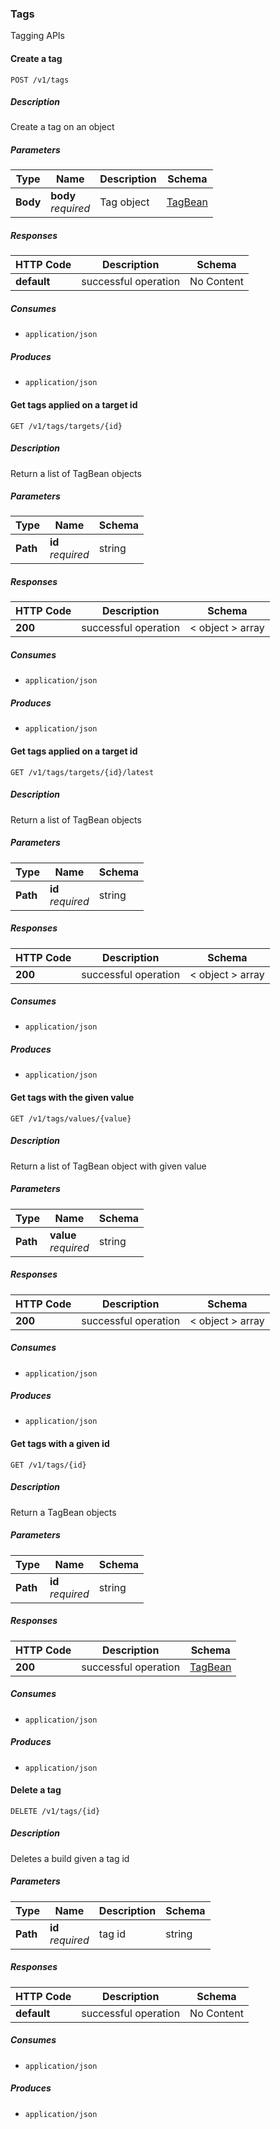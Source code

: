 ### Tags
Tagging APIs


<a name="create"></a>
#### Create a tag
```
POST /v1/tags
```


##### Description
Create a tag on an object


##### Parameters

|Type|Name|Description|Schema|
|---|---|---|---|
|**Body**|**body**  <br>*required*|Tag object|[TagBean](#tagbean)|


##### Responses

|HTTP Code|Description|Schema|
|---|---|---|
|**default**|successful operation|No Content|


##### Consumes

* `application/json`


##### Produces

* `application/json`


<a name="getbytargetid"></a>
#### Get tags applied on a target id
```
GET /v1/tags/targets/{id}
```


##### Description
Return a list of TagBean objects


##### Parameters

|Type|Name|Schema|
|---|---|---|
|**Path**|**id**  <br>*required*|string|


##### Responses

|HTTP Code|Description|Schema|
|---|---|---|
|**200**|successful operation|< object > array|


##### Consumes

* `application/json`


##### Produces

* `application/json`


<a name="getlatestbytargetid"></a>
#### Get tags applied on a target id
```
GET /v1/tags/targets/{id}/latest
```


##### Description
Return a list of TagBean objects


##### Parameters

|Type|Name|Schema|
|---|---|---|
|**Path**|**id**  <br>*required*|string|


##### Responses

|HTTP Code|Description|Schema|
|---|---|---|
|**200**|successful operation|< object > array|


##### Consumes

* `application/json`


##### Produces

* `application/json`


<a name="getbyvalue"></a>
#### Get tags with the given value
```
GET /v1/tags/values/{value}
```


##### Description
Return a list of TagBean object with given value


##### Parameters

|Type|Name|Schema|
|---|---|---|
|**Path**|**value**  <br>*required*|string|


##### Responses

|HTTP Code|Description|Schema|
|---|---|---|
|**200**|successful operation|< object > array|


##### Consumes

* `application/json`


##### Produces

* `application/json`


<a name="getbyid"></a>
#### Get tags with a given id
```
GET /v1/tags/{id}
```


##### Description
Return a TagBean objects


##### Parameters

|Type|Name|Schema|
|---|---|---|
|**Path**|**id**  <br>*required*|string|


##### Responses

|HTTP Code|Description|Schema|
|---|---|---|
|**200**|successful operation|[TagBean](#tagbean)|


##### Consumes

* `application/json`


##### Produces

* `application/json`


<a name="delete"></a>
#### Delete a tag
```
DELETE /v1/tags/{id}
```


##### Description
Deletes a build given a tag id


##### Parameters

|Type|Name|Description|Schema|
|---|---|---|---|
|**Path**|**id**  <br>*required*|tag id|string|


##### Responses

|HTTP Code|Description|Schema|
|---|---|---|
|**default**|successful operation|No Content|


##### Consumes

* `application/json`


##### Produces

* `application/json`


<a name="user-roles_resource"></a>
